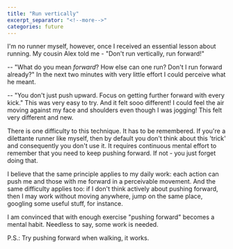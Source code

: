 ```yaml
---
title: "Run vertically"
excerpt_separator: "<!--more-->" 
categories: future
---
```


I'm no runner myself, however, once I received an essential
lesson about running.  My cousin Alex told me - "Don't run vertically, run
forward!"

-- "What do you mean _forward_? How else can one run? Don't I run forward
already?"
In the next two minutes with very little effort I could perceive what he meant.

<!-- more -->

-- "You don't just push upward. Focus on getting further forward with every kick."
This was very easy to try. And it felt sooo different! I could feel the air
moving against my face and shoulders even though I was jogging! This felt
very different and new. 

There is one difficulty to this technique. It has to be remembered. If you're
a dilettante runner like myself, then by default you don't think about this
'trick' and consequently you don't use it. It requires continuous mental effort
to remember that you need to keep pushing forward. If not - you just forget doing that.

I believe that the same principle applies to my daily work: each action can
push me and those with me forward in a perceivable movement. And the same
difficulty applies too: if I don't think actively about pushing forward, then I
may work without moving anywhere, jump on the same place, googling some useful
stuff, for instance. 

I am convinced that with enough exercise "pushing forward" becomes a mental
habit. Needless to say, some work is needed.

P.S.: Try pushing forward when walking, it works.

